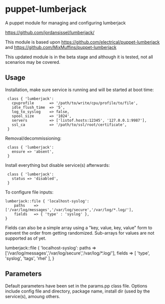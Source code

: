 # puppet-lumberjack

A puppet module for managing and configuring lumberjack

https://github.com/jordansissel/lumberjack/

This module is based upon https://github.com/electrical/puppet-lumberjack and https://github.com/MixMuffins/puppet-lumberjack

This updated module is in the beta stage and although it is tested, not all scenarios may be covered.

## Usage

Installation, make sure service is running and will be started at boot time:

     class { 'lumberjack': 
       cpuprofile       => '/path/to/write/cpu/profile/to/file',
       idle_flush_time  => '5',
       log_to_syslog    => false,
       spool_size       => '1024',
       servers          => ['listof.hosts:12345', '127.0.0.1:9987'],
       ssl_ca           => '/path/to/ssl/root/certificate',
     }

Removal/decommissioning:

     class { 'lumberjack':
       ensure => 'absent',
     }

Install everything but disable service(s) afterwards:

     class { 'lumberjack':
       status => 'disabled',
     }

To configure file inputs:

    lumberjack::file { 'localhost-syslog':
        paths    => ['/var/log/messages','/var/log/secure','/var/log/*.log/'],
        fields   => { 'type' : 'syslog' }, 
    }

Fields can also be a simple array using a "key, value, key, value" form to prevent the order from getting randomized.  Sub-arrays for values are not supported as of yet.

lumberjack::file { 'localhost-syslog':
        paths    => ['/var/log/messages','/var/log/secure','/var/log/*.log/'],
        fields   => [ 'type', 'syslog', 'tags', 'rhel' ],
    }


## Parameters

Default parameters have been set in the params.pp class file.  Options include config file and directory, package name, install dir (used by the service(s), amoung others.
